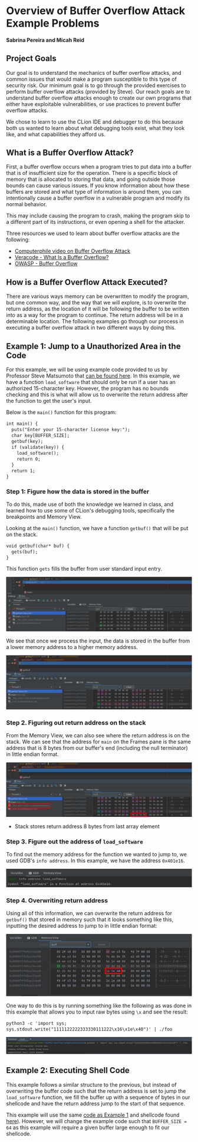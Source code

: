 
# Overview of Buffer Overflow Attack Example Problems
#### Sabrina Pereira and Micah Reid


<!-- Content
Your project report should answer the following questions (note that some are the same as in the proposal and the update):

1) What is the goal of your project; for example, what do you plan to make, and what should it do?

2) What are your learning goals; that is, what do you intend to achieve by working on this project?

3) What resources did you find that were useful to you.  If you found any resources you think I should add to the list on the class web page, please email them to me.

4) What were you able to get done?  Include in the report whatever evidence is appropriate to demonstrate the outcome of the project.  Consider including snippets of code with explanation; do not paste in large chunks of unexplained code.  Consider including links to relevant files.  And do include output from the program(s) you wrote.

5) Explain at least one design decision you made.  Were there several ways to do something?  Which did you choose and why?

6) You will probably want to present a few code snippets that present the most important parts of your implementation.  You should not paste in large chunks of code or put them in the Appendix.  You can provide a link to a code file, but the report should stand alone; I should not have to read your code files to understand what you did.

7) Reflect on the outcome of the project in terms of your learning goals.  Between the lower and upper bounds you identified in the proposal, where did your project end up?  Did you achieve your learning goals?

Audience: Target an external audience that wants to know what you did and why.  More specifically, think about students in future versions of SoftSys who might want to work on a related project.  Also think about people who might look at your online portfolio to see what you know, what you can do, and how well you can communicate.

 You don't have to answer the questions above in exactly that order, but the logical flow of your report should make sense.  Do not paste the questions into your final report. -->





## Project Goals
Our goal is to understand the mechanics of buffer overflow attacks, and common issues that would make a program susceptible to this type of security risk. Our minimum goal is to go through the provided exercises to perform buffer overflow attacks (provided by Steve). Our reach goals are to understand buffer overflow attacks enough to create our own programs that either have exploitable vulnerabilities, or use practices to prevent buffer overflow attacks.


We chose to learn to use the CLion IDE and debugger to do this because both us wanted to learn about what debugging tools exist, what they look like, and what capabilities they afford us.

<!-- ## Learning Goals
We hope to gain experience using a debugger as this will allow us to gain more insight into how these attacks are performed, and what is actually happening in the memory. We hope to answer questions such as:
  - How does the data get copied into the buffer?
  - What types of programs are susceptible to this type of attack?
  - How would one go about performing this type of attack?
  - How do we know if our programs would be vulnerable? -->


## What is a Buffer Overflow Attack?

<!-- A buffer overflow condition exists when a program attempts to put more data in a buffer than it can hold or when a program attempts to put data in a memory area past a buffer. In this case, a buffer is a sequential section of memory allocated to contain anything from a character string to an array of integers. Writing outside the bounds of a block of allocated memory can corrupt data, crash the program, or cause the execution of malicious code.

A buffer overflow, or buffer overrun, is a common software coding mistake that an attacker could exploit to gain access to your system. To effectively mitigate buffer overflow vulnerabilities, it is important to understand what buffer overflows are, what dangers they pose to your applications, and what techniques attackers use to successfully exploit these vulnerabilities. -->

First, a buffer overflow occurs when a program tries to put data into a buffer that is of insufficient size for the operation. There is a specific block of memory that is allocated to storing that data, and going outside those bounds can cause various issues. If you know information about how these buffers are stored and what type of information is around them, you can intentionally cause a buffer overflow in a vulnerable program and modify its normal behavior.

This may include causing the program to crash, making the program skip to a different part of its instructions, or even opening a shell for the attacker.

Three resources we used to learn about buffer overflow attacks are the following:
  - [Computerphile video on Buffer Overflow Attack](https://www.youtube.com/watch?v=1S0aBV-Waeo)
  - [Veracode - What Is a Buffer Overflow?](https://www.veracode.com/security/buffer-overflow)
  - [OWASP - Buffer Overflow](https://owasp.org/www-community/vulnerabilities/Buffer_Overflow)



## How is a Buffer Overflow Attack Executed?

There are various ways memory can be overwritten to modify the program, but one common way, and the way that we will explore, is to overwrite the return address, as the location of it will be following the buffer to be written into as a way for the program to continue. The return address will be in a determinable location. The following examples go through our process in executing a buffer overflow attack in two different ways by doing this.


## Example 1: Jump to a Unauthorized Area in the Code
For this example, we will be using example code provided to us by Professor Steve Matsumoto that [can be found here](https://github.com/syclops/buffer-overflow-examples). In this example, we have a function `load_software` that should only be run if a user has an authorized 15-character key. However, the program has no bounds checking and this is what will allow us to overwrite the return address after the function to get the user's input.

Below is the `main()` function for this program:

```
int main() {
  puts("Enter your 15-character license key:");
  char key[BUFFER_SIZE];
  getbuf(key);
  if (validate(key)) {
    load_software();
    return 0;
  }
  return 1;
}
```



### Step 1: Figure how the data is stored in the buffer
To do this, made use of both the knowledge we learned in class, and learned how to use some of CLion's debugging tools, specifically the breakpoints and Memory View.

Looking at the `main()` function, we have a function `getbuf()` that will be put on the stack.

```
void getbuf(char* buf) {
  gets(buf);
}
```

This function `gets` fills the buffer from user standard input
entry.

![](images/getbuf_pre.png)

We see that once we process the input, the data is stored in the buffer from a lower memory address to a higher memory address.

![](images/getbuf_post.png)


### Step 2. Figuring out return address on the stack
From the Memory View, we can also see where the return address is on the stack. We can see that the address for `main` on the Frames pane is the same address that is 8 bytes from our buffer's end (including the null terminator) in little endian format.

![](images/return_addr.png)


- Stack stores return address 8 bytes from last array element

### Step 3. Figure out the address of `load_software`
To find out the memory address for the function we wanted to jump to, we used GDB's `info address`. In this example, we have the address `0x401e16`.

![](images/info_addr.png)


### Step 4. Overwriting return address
Using all of this information, we can overwrite the return address for `getbuf()` that stored in memory such that it looks something like this, inputting the desired address to jump to in little endian format:


![](images/overflow_mem_view_marked.png)

One way to do this is by running something like the following as was done in this example that allows you to input raw bytes using `\x` and see the result:

```
python3 -c 'import sys; sys.stdout.write("1111122222333330111222\x16\x1e\x40")' | ./foo
```
![](images/buffer_overflow_res.png)


## Example 2: Executing Shell Code
This example follows a similar structure to the previous, but instead of overwriting the buffer code such that the return address is set to jump the `load_software` function, we fill the buffer up with a sequence of bytes in our shellcode and have the return address jump to the start of that sequence.


This example will use the same [code as Example 1]((https://github.com/syclops/buffer-overflow-examples)) and shellcode found [here](http://shell-storm.org/shellcode/files/shellcode-603.php)). However, we will change the example code such that `BUFFER_SIZE = 64` as this example will require a given buffer large enough to fit our shellcode.




<!--
Submission Mechanics

1) In your project report, you should already have a folder called "reports" that contains a Markdown document called "update.md".  Make a copy of "update.md" called "report.md"

2) At the top of this document, give your report a title that at least suggests the topic of the project.  The title should not contain the name of the class or the words "project" or "report".

3) List the complete names of all members of the team.

4) Answer the questions in the Content section, above. Use typesetting features to indicate the organization of the document.  Do not include the questions as part of your document.

5) Complete your update, view it on GitHub, and copy the GitHub URL.  Then paste the URL in the submission space below.  You only need one report for each team, but everyone should submit it. -->
